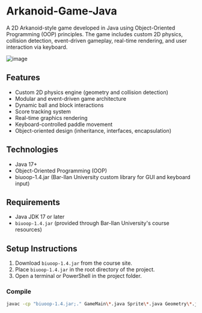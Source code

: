 # Arkanoid-Game-Java

A 2D Arkanoid-style game developed in Java using Object-Oriented Programming (OOP) principles.
The game includes custom 2D physics, collision detection, event-driven gameplay, real-time rendering, and user interaction via keyboard.

![image](https://github.com/user-attachments/assets/aab32895-c1ee-4b27-9f67-a31524044dc6)


## Features
- Custom 2D physics engine (geometry and collision detection)
- Modular and event-driven game architecture
- Dynamic ball and block interactions
- Score tracking system
- Real-time graphics rendering
- Keyboard-controlled paddle movement
- Object-oriented design (inheritance, interfaces, encapsulation)

## Technologies
- Java 17+
- Object-Oriented Programming (OOP)
- biuoop-1.4.jar (Bar-Ilan University custom library for GUI and keyboard input)

## Requirements
- Java JDK 17 or later
- `biuoop-1.4.jar` (provided through Bar-Ilan University's course resources)

## Setup Instructions

1. Download `biuoop-1.4.jar` from the course site.
2. Place `biuoop-1.4.jar` in the root directory of the project.
3. Open a terminal or PowerShell in the project folder.

### Compile
```bash
javac -cp "biuoop-1.4.jar;." GameMain\*.java Sprite\*.java Geometry\*.java Collision\*.java Hit\*.java
